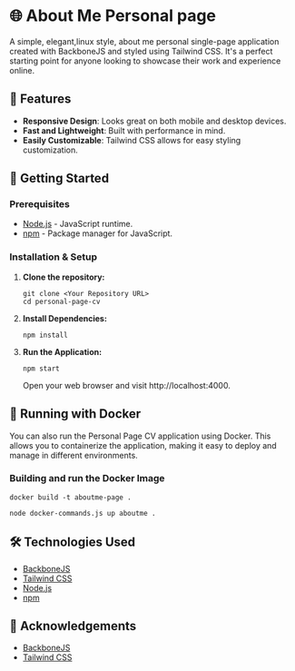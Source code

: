 
# 🌐 About Me Personal page

A simple, elegant,linux style, about me personal single-page application created with BackboneJS and styled using Tailwind CSS. It's a perfect starting point for anyone looking to showcase their work and experience online.

## 🌟 Features
- **Responsive Design**: Looks great on both mobile and desktop devices.
- **Fast and Lightweight**: Built with performance in mind.
- **Easily Customizable**: Tailwind CSS allows for easy styling customization.

## 🚀 Getting Started

### Prerequisites
- [Node.js](https://nodejs.org/en/download/) - JavaScript runtime.
- [npm](https://www.npmjs.com/get-npm) - Package manager for JavaScript.

### Installation & Setup

1. **Clone the repository:**

   ```
   git clone <Your Repository URL>
   cd personal-page-cv
   ```

3.  **Install Dependencies:**
    
    ```
    npm install
    ``` 
    
4.  **Run the Application:**
    
   
    ```
    npm start
    ```

    
    Open your web browser and visit http://localhost:4000.
    

## 🐳 Running with Docker

You can also run the Personal Page CV application using Docker. This allows you to containerize the application, making it easy to deploy and manage in different environments.

### Building and run the Docker Image

```
docker build -t aboutme-page .
```

```
node docker-commands.js up aboutme .
```

## 🛠️ Technologies Used

-   [BackboneJS](https://backbonejs.org/)
-   [Tailwind CSS](https://tailwindcss.com/)
-   [Node.js](https://nodejs.org/en/)
-   [npm](https://www.npmjs.com/)


## 🙏 Acknowledgements

-   [BackboneJS](https://backbonejs.org/)
-   [Tailwind CSS](https://tailwindcss.com/)

